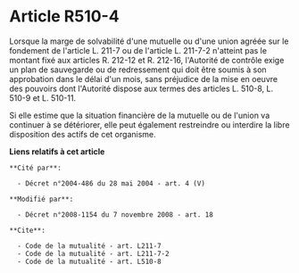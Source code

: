 # Article R510-4

Lorsque la marge de solvabilité d'une mutuelle ou d'une union agréée sur le fondement de l'article L. 211-7 ou de l'article
L. 211-7-2 n'atteint pas le montant fixé aux articles R. 212-12 et R. 212-16, l'Autorité de contrôle exige un plan de
sauvegarde ou de redressement qui doit être soumis à son approbation dans le délai d'un mois, sans préjudice de la mise en
oeuvre des pouvoirs dont l'Autorité dispose aux termes des articles L. 510-8, L. 510-9 et L. 510-11. 

Si elle estime que la situation financière de la mutuelle ou de l'union va continuer à se détériorer, elle peut également
restreindre ou interdire la libre disposition des actifs de cet organisme.

**Liens relatifs à cet article**

	**Cité par**:

	  - Décret n°2004-486 du 28 mai 2004 - art. 4 (V)

	**Modifié par**:

	  - Décret n°2008-1154 du 7 novembre 2008 - art. 18

	**Cite**:

	  - Code de la mutualité - art. L211-7
	  - Code de la mutualité - art. L211-7-2
	  - Code de la mutualité - art. L510-8
